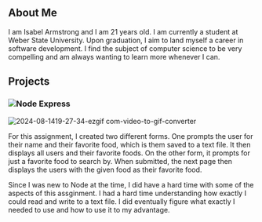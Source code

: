 ## About Me
I am Isabel Armstrong and I am 21 years old. I am currently a student at Weber State University. Upon graduation, I aim to land myself a career in software development. I find the subject of computer science to be very compelling and am always wanting to learn more whenever I can.

## Projects
### ![Node Express](https://github.com/isabelarmstrong/3750Portfolio/tree/main/node-express)

![2024-08-1419-27-34-ezgif com-video-to-gif-converter](https://github.com/user-attachments/assets/b5c6b0ec-5c63-40f9-a3ec-098d19c61141)

For this assignment, I created two different forms. One prompts the user for their name and their favorite food, which is them saved to a text file. It then displays all users and their favorite foods. On the other form, it prompts for just a favorite food to search by. When submitted, the next page then displays the users with the given food as their favorite food.

Since I was new to Node at the time, I did have a hard time with some of the aspects of this assginment. I had a hard time understanding how exactly I could read and write to a text file. I did eventually figure what exactly I needed to use and how to use it to my advantage.

